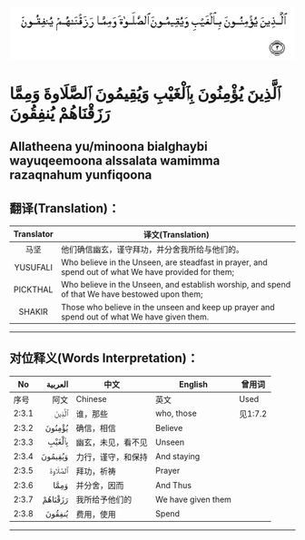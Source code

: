 ![002:003](images/002_003.gif)

# ٱلَّذِينَ يُؤْمِنُونَ بِٱلْغَيْبِ وَيُقِيمُونَ ٱلصَّلَاوةَ وَمِمَّا رَزَقْنَاهُمْ يُنفِقُونَ

## Allatheena yu/minoona bialghaybi wayuqeemoona alssalata wamimma razaqnahum yunfiqoona

## 翻译(Translation)：

| Translator | 译文(Translation)                                            |
|:----------:|------------------------------------------------------------|
| 马坚       | 他们确信幽玄，谨守拜功，并分舍我所给与他们的。               |
| YUSUFALI   | Who believe in the Unseen, are steadfast in prayer, and spend out of what We have provided for them; |
| PICKTHAL   | Who believe in the Unseen, and establish worship, and spend of that We have bestowed upon them; |
| SHAKIR     | Those who believe in the unseen and keep up prayer and spend out of what We have given them. |

---

## 对位释义(Words Interpretation)：

| No    | العربية | 中文               | English            | 曾用词  |
| ----- | ------: | ------------------ | ------------------ | ------- |
| 序号  |    阿文 | Chinese            | 英文               | Used    |
| 2:3.1 |   ٱلَّذِينَ | 谁，那些           | who, those         | 见1:7.2 |
| 2:3.2 |  يُؤْمِنُونَ | 确信，相信         | Believe            |         |
| 2:3.3 |  بِٱلْغَيْبِ | 幽玄，未见，看不见 | Unseen             |         |
| 2:3.4 | وَيُقِيمُونَ | 力行，谨守，和保持 | And staying        |         |
| 2:3.5 | ٱلصَّلَاوةَ | 拜功，祈祷         | Prayer             |         |
| 2:3.6 |    وَمِمَّا | 并分舍，因而       | And Thus           |         |
| 2:3.7 | رَزَقْنَاهُمْ | 我所给予他们的     | We have given them |         |
| 2:3.8 |  يُنفِقُونَ | 费用，使用         | Spend              |         |

---
